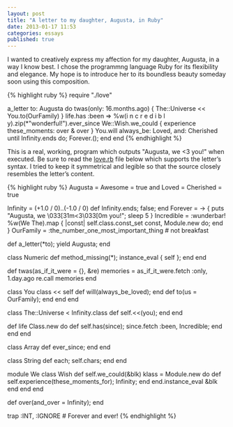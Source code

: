 ```yaml
---
layout: post
title: "A letter to my daughter, Augusta, in Ruby"
date: 2013-01-17 11:53
categories: essays
published: true
---
```


I wanted to creatively express my affection for my daughter, Augusta, in a way I know best. I chose the programmng language Ruby for its flexibility and elegance. My hope is to introduce her to its boundless beauty someday soon using this composition.

{% highlight ruby %}
require "./love"

a_letter to: Augusta do
  twas(only: 16.months.ago) { The::Universe << You.to(OurFamily) }
  life.has :been => %w(i n c r e d i b l y).zip(*"wonderful!").ever_since
  We::Wish.we_could { experience these_moments: over & over }
  You.will always_be: Loved, and: Cherished
  until Infinity.ends do; Forever.(); end
end
{% endhighlight %}

This is a real, working, program which outputs "Augusta, we &lt;3 you!" when executed. Be sure to read the [love.rb](https://github.com/jpfuentes2/a-letter-to-Augusta/blob/master/love.rb) file below which supports the letter’s syntax. I tried to keep it symmetrical and legible so that the source closely resembles the letter’s content.

{% highlight ruby %}
Augusta = Awesome = true and Loved = Cherished = true

Infinity = (+1.0 / 0)..(-1.0 / 0)
def Infinity.ends; false; end
Forever = -> { puts "Augusta, we \033[31m<3\033[0m you!"; sleep 5 }
Incredible = :wunderbar!
%w(We The).map { |const| self.class.const_set const, Module.new do; end }
OurFamily = :the_number_one_most_important_thing # not breakfast

def a_letter(*to); yield Augusta; end

class Numeric
  def method_missing(*); instance_eval { self }; end
end

def twas(as_if_it_were = {}, &re)
  memories = as_if_it_were.fetch :only, 1.day.ago
  re.call memories
end

class You
  class << self
    def will(always_be_loved); end
    def to(us = OurFamily); end
  end
end

class The::Universe < Infinity.class
  def self.<<(you); end
end

def life
  Class.new do
    def self.has(since); since.fetch :been, Incredible; end
  end
end

class Array
  def ever_since; end
end

class String
  def each; self.chars; end
end

module We
  class Wish
    def self.we_could(&blk)
      klass = Module.new do
        def self.experience(these_moments_for); Infinity; end
      end.instance_eval &blk
    end
  end
end

def over(and_over = Infinity); end

trap :INT, :IGNORE # Forever and ever!
{% endhighlight %}
